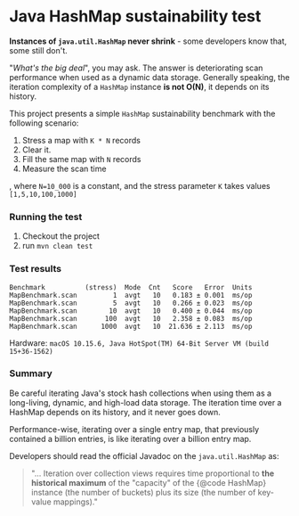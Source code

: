 # Java HashMap sustainability test

**Instances of `java.util.HashMap` never shrink** - some developers know that, some still don't. 

"_What's the big deal_", you may ask. The answer is deteriorating scan performance when 
used as a dynamic data storage. 
Generally speaking, the iteration complexity of a `HashMap` instance **is not O(N)**,
it depends on its history.

This project presents a simple `HashMap` sustainability benchmark with the following scenario:
1. Stress a map with `K * N` records
2. Clear it.
3. Fill the same map with `N` records
4. Measure the scan time

, where `N=10_000` is a constant, and the stress parameter `K` takes values `[1,5,10,100,1000]`

 ### Running the test
 1. Checkout the project
 2. run `mvn clean test`

 ### Test results
 
    Benchmark          (stress)  Mode  Cnt   Score   Error  Units
    MapBenchmark.scan         1  avgt   10   0.183 ± 0.001  ms/op
    MapBenchmark.scan         5  avgt   10   0.266 ± 0.023  ms/op
    MapBenchmark.scan        10  avgt   10   0.400 ± 0.044  ms/op
    MapBenchmark.scan       100  avgt   10   2.358 ± 0.083  ms/op
    MapBenchmark.scan      1000  avgt   10  21.636 ± 2.113  ms/op


Hardware: `macOS 10.15.6, Java HotSpot(TM) 64-Bit Server VM (build 15+36-1562)`

### Summary
Be careful iterating Java's stock hash collections when using them as a long-living, 
dynamic, and high-load data storage. The iteration time over a HashMap depends 
on its history, and it never goes down.

Performance-wise, iterating over a single entry map, that previously contained a billion entries, is 
like iterating over a billion entry map. 

Developers should read the official Javadoc on the `java.util.HashMap` as: 
>"... Iteration over
>collection views requires time proportional to **the historical maximum** of the 
>"capacity" of the {@code HashMap} instance (the number of buckets) plus its size (the number
>of key-value mappings)."

